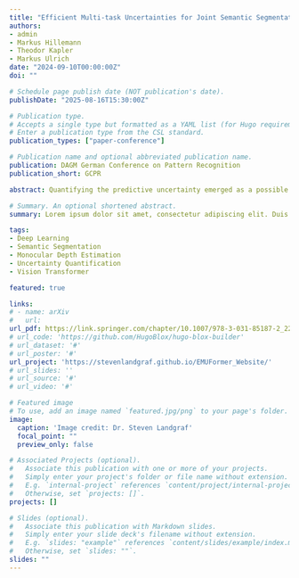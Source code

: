 ```yaml
---
title: "Efficient Multi-task Uncertainties for Joint Semantic Segmentation and Monocular Depth Estimation"
authors:
- admin
- Markus Hillemann
- Theodor Kapler
- Markus Ulrich
date: "2024-09-10T00:00:00Z"
doi: ""

# Schedule page publish date (NOT publication's date).
publishDate: "2025-08-16T15:30:00Z"

# Publication type.
# Accepts a single type but formatted as a YAML list (for Hugo requirements).
# Enter a publication type from the CSL standard.
publication_types: ["paper-conference"]

# Publication name and optional abbreviated publication name.
publication: DAGM German Conference on Pattern Recognition
publication_short: GCPR

abstract: Quantifying the predictive uncertainty emerged as a possible solution to common challenges like overconfidence, lack of explainability, and robustness of deep neural networks, albeit one that is often computationally expensive. Many real-world applications are multi-modal in nature and hence benefit from multi-task learning. In autonomous driving or robotics, for example, the joint solution of semantic segmentation and monocular depth estimation has proven to be valuable. To this end, we introduce EMUFormer, a novel student-teacher distillation approach for efficient multi-task uncertainties in the context of joint semantic segmentation and monocular depth estimation. By leveraging the predictive uncertainties of the teacher, EMUFormer achieves new state-of-the-art results on Cityscapes and NYUv2 and additionally estimates high-quality predictive uncertainties for both tasks that are comparable or superior to a Deep Ensemble despite being an order of magnitude more efficient.

# Summary. An optional shortened abstract.
summary: Lorem ipsum dolor sit amet, consectetur adipiscing elit. Duis posuere tellus ac convallis placerat. Proin tincidunt magna sed ex sollicitudin condimentum.

tags:
- Deep Learning
- Semantic Segmentation
- Monocular Depth Estimation
- Uncertainty Quantification
- Vision Transformer

featured: true

links:
# - name: arXiv
#   url: 
url_pdf: https://link.springer.com/chapter/10.1007/978-3-031-85187-2_22
# url_code: 'https://github.com/HugoBlox/hugo-blox-builder'
# url_dataset: '#'
# url_poster: '#'
url_project: 'https://stevenlandgraf.github.io/EMUFormer_Website/'
# url_slides: ''
# url_source: '#'
# url_video: '#'

# Featured image
# To use, add an image named `featured.jpg/png` to your page's folder. 
image:
  caption: 'Image credit: Dr. Steven Landgraf'
  focal_point: ""
  preview_only: false

# Associated Projects (optional).
#   Associate this publication with one or more of your projects.
#   Simply enter your project's folder or file name without extension.
#   E.g. `internal-project` references `content/project/internal-project/index.md`.
#   Otherwise, set `projects: []`.
projects: []

# Slides (optional).
#   Associate this publication with Markdown slides.
#   Simply enter your slide deck's filename without extension.
#   E.g. `slides: "example"` references `content/slides/example/index.md`.
#   Otherwise, set `slides: ""`.
slides: ""
---
```

<!-- 
This work is driven by the results in my [previous paper](/publication/conference-paper/) on LLMs.

{{% callout note %}}
Create your slides in Markdown - click the *Slides* button to check out the example.
{{% /callout %}}

Add the publication's **full text** or **supplementary notes** here. You can use rich formatting such as including [code, math, and images](https://docs.hugoblox.com/content/writing-markdown-latex/). -->
